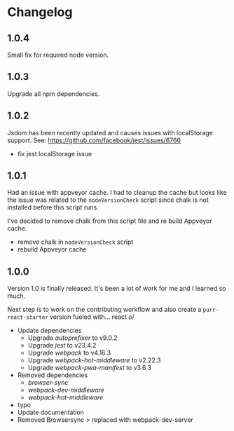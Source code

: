 # Changelog

## 1.0.4

Small fix for required node version.

## 1.0.3

Upgrade all npm dependencies.

## 1.0.2

Jsdom has been recently updated and causes issues with localStorage support.
See: https://github.com/facebook/jest/issues/6766

- fix jest localStorage issue

## 1.0.1

Had an issue with appveyor cache. I had to cleanup the cache but looks like the issue was related to the `nodeVersionCheck` script since chalk is not installed before this script runs.

I've decided to remove chalk from this script file and re build Appveyor cache.

- remove chalk in `nodeVersionCheck` script
- rebuild Appveyor cache

## 1.0.0

Version 1.0 is finally released. It's been a lot of work for me and I learned so much. 

Next step is to work on the contributing workflow and also create a `purr-react-starter` version fueled with... react o/

- Update dependencies
  - Upgrade *autoprefixer* to v9.0.2
  - Upgrade *jest* to v23.4.2
  - Upgrade *webpack* to v4.16.3
  - Upgrade *webpack-hot-middleware* to v2.22.3
  - Upgrade *webpack-pwa-manifest* to v3.6.3
- Removed dependencies
  - *browser-sync*
  - *webpack-dev-middleware*
  - *webpack-hot-middleware*
- typo
- Update documentation
- Removed Browsersync > replaced with webpack-dev-server